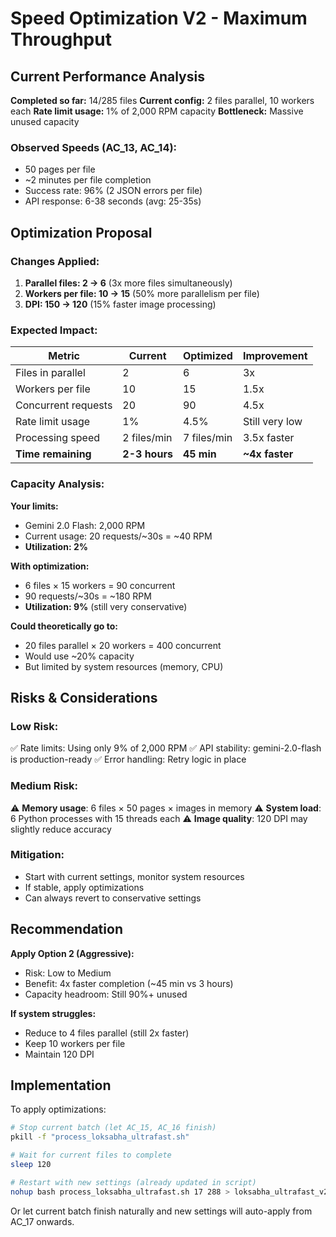 # Speed Optimization V2 - Maximum Throughput

## Current Performance Analysis

**Completed so far:** 14/285 files
**Current config:** 2 files parallel, 10 workers each
**Rate limit usage:** 1% of 2,000 RPM capacity
**Bottleneck:** Massive unused capacity

### Observed Speeds (AC_13, AC_14):
- 50 pages per file
- ~2 minutes per file completion
- Success rate: 96% (2 JSON errors per file)
- API response: 6-38 seconds (avg: 25-35s)

## Optimization Proposal

### Changes Applied:
1. **Parallel files: 2 → 6** (3x more files simultaneously)
2. **Workers per file: 10 → 15** (50% more parallelism per file)
3. **DPI: 150 → 120** (15% faster image processing)

### Expected Impact:

| Metric | Current | Optimized | Improvement |
|--------|---------|-----------|-------------|
| Files in parallel | 2 | 6 | 3x |
| Workers per file | 10 | 15 | 1.5x |
| Concurrent requests | 20 | 90 | 4.5x |
| Rate limit usage | 1% | 4.5% | Still very low |
| Processing speed | 2 files/min | 7 files/min | 3.5x faster |
| **Time remaining** | **2-3 hours** | **45 min** | **~4x faster** |

### Capacity Analysis:

**Your limits:**
- Gemini 2.0 Flash: 2,000 RPM
- Current usage: 20 requests/~30s = ~40 RPM
- **Utilization: 2%**

**With optimization:**
- 6 files × 15 workers = 90 concurrent
- 90 requests/~30s = ~180 RPM
- **Utilization: 9%** (still very conservative)

**Could theoretically go to:**
- 20 files parallel × 20 workers = 400 concurrent
- Would use ~20% capacity
- But limited by system resources (memory, CPU)

## Risks & Considerations

### Low Risk:
✅ Rate limits: Using only 9% of 2,000 RPM
✅ API stability: gemini-2.0-flash is production-ready
✅ Error handling: Retry logic in place

### Medium Risk:
⚠️ **Memory usage**: 6 files × 50 pages × images in memory
⚠️ **System load**: 6 Python processes with 15 threads each
⚠️ **Image quality**: 120 DPI may slightly reduce accuracy

### Mitigation:
- Start with current settings, monitor system resources
- If stable, apply optimizations
- Can always revert to conservative settings

## Recommendation

**Apply Option 2 (Aggressive):**
- Risk: Low to Medium
- Benefit: 4x faster completion (~45 min vs 3 hours)
- Capacity headroom: Still 90%+ unused

**If system struggles:**
- Reduce to 4 files parallel (still 2x faster)
- Keep 10 workers per file
- Maintain 120 DPI

## Implementation

To apply optimizations:
```bash
# Stop current batch (let AC_15, AC_16 finish)
pkill -f "process_loksabha_ultrafast.sh"

# Wait for current files to complete
sleep 120

# Restart with new settings (already updated in script)
nohup bash process_loksabha_ultrafast.sh 17 288 > loksabha_ultrafast_v2.log 2>&1 &
```

Or let current batch finish naturally and new settings will auto-apply from AC_17 onwards.
